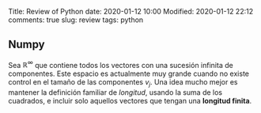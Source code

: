 Title: Review of Python
date: 2020-01-12 10:00
Modified: 2020-01-12 22:12
comments: true
slug: review
tags: python

<!-- PELICAN_BEGIN_SUMMARY -->
## Numpy

Sea $\mathbb{R}^{\infty}$ que contiene todos los vectores con una sucesión infinita de componentes. Este espacio es actualmente muy grande cuando no existe control en el tamaño de las componentes $v_{j}$. Una idea mucho mejor es mantener la definición familiar de *longitud*, usando la suma de los cuadrados, e incluir solo aquellos vectores que tengan una **longitud finita**.
<!-- PELICAN_END_SUMMARY -->
